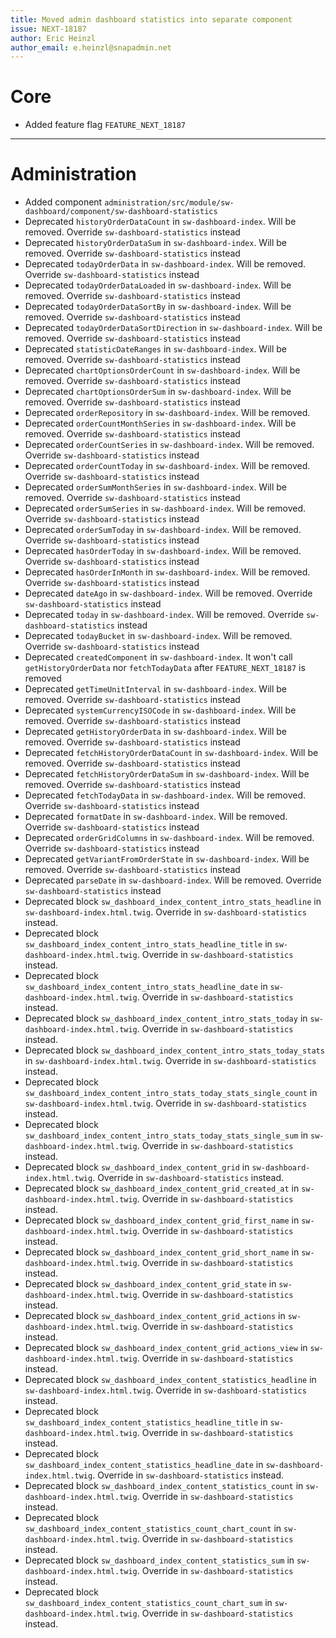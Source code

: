 ```yaml
---
title: Moved admin dashboard statistics into separate component
issue: NEXT-18187
author: Eric Heinzl
author_email: e.heinzl@snapadmin.net  
---
```

# Core
* Added feature flag `FEATURE_NEXT_18187`
___
# Administration
* Added component `administration/src/module/sw-dashboard/component/sw-dashboard-statistics`
* Deprecated `historyOrderDataCount` in `sw-dashboard-index`. Will be removed. Override `sw-dashboard-statistics` instead
* Deprecated `historyOrderDataSum` in `sw-dashboard-index`. Will be removed. Override `sw-dashboard-statistics` instead
* Deprecated `todayOrderData` in `sw-dashboard-index`. Will be removed. Override `sw-dashboard-statistics` instead
* Deprecated `todayOrderDataLoaded` in `sw-dashboard-index`. Will be removed. Override `sw-dashboard-statistics` instead
* Deprecated `todayOrderDataSortBy` in `sw-dashboard-index`. Will be removed. Override `sw-dashboard-statistics` instead
* Deprecated `todayOrderDataSortDirection` in `sw-dashboard-index`. Will be removed. Override `sw-dashboard-statistics` instead
* Deprecated `statisticDateRanges` in `sw-dashboard-index`. Will be removed. Override `sw-dashboard-statistics` instead
* Deprecated `chartOptionsOrderCount` in `sw-dashboard-index`. Will be removed. Override `sw-dashboard-statistics` instead
* Deprecated `chartOptionsOrderSum` in `sw-dashboard-index`. Will be removed. Override `sw-dashboard-statistics` instead
* Deprecated `orderRepository` in `sw-dashboard-index`. Will be removed.
* Deprecated `orderCountMonthSeries` in `sw-dashboard-index`. Will be removed. Override `sw-dashboard-statistics` instead
* Deprecated `orderCountSeries` in `sw-dashboard-index`. Will be removed. Override `sw-dashboard-statistics` instead
* Deprecated `orderCountToday` in `sw-dashboard-index`. Will be removed. Override `sw-dashboard-statistics` instead
* Deprecated `orderSumMonthSeries` in `sw-dashboard-index`. Will be removed. Override `sw-dashboard-statistics` instead
* Deprecated `orderSumSeries` in `sw-dashboard-index`. Will be removed. Override `sw-dashboard-statistics` instead
* Deprecated `orderSumToday` in `sw-dashboard-index`. Will be removed. Override `sw-dashboard-statistics` instead
* Deprecated `hasOrderToday` in `sw-dashboard-index`. Will be removed. Override `sw-dashboard-statistics` instead
* Deprecated `hasOrderInMonth` in `sw-dashboard-index`. Will be removed. Override `sw-dashboard-statistics` instead
* Deprecated `dateAgo` in `sw-dashboard-index`. Will be removed. Override `sw-dashboard-statistics` instead
* Deprecated `today` in `sw-dashboard-index`. Will be removed. Override `sw-dashboard-statistics` instead
* Deprecated `todayBucket` in `sw-dashboard-index`. Will be removed. Override `sw-dashboard-statistics` instead
* Deprecated `createdComponent` in `sw-dashboard-index`. It won't call `getHistoryOrderData` nor `fetchTodayData` after `FEATURE_NEXT_18187` is removed
* Deprecated `getTimeUnitInterval` in `sw-dashboard-index`. Will be removed. Override `sw-dashboard-statistics` instead
* Deprecated `systemCurrencyISOCode` in `sw-dashboard-index`. Will be removed. Override `sw-dashboard-statistics` instead
* Deprecated `getHistoryOrderData` in `sw-dashboard-index`. Will be removed. Override `sw-dashboard-statistics` instead
* Deprecated `fetchHistoryOrderDataCount` in `sw-dashboard-index`. Will be removed. Override `sw-dashboard-statistics` instead
* Deprecated `fetchHistoryOrderDataSum` in `sw-dashboard-index`. Will be removed. Override `sw-dashboard-statistics` instead
* Deprecated `fetchTodayData` in `sw-dashboard-index`. Will be removed. Override `sw-dashboard-statistics` instead
* Deprecated `formatDate` in `sw-dashboard-index`. Will be removed. Override `sw-dashboard-statistics` instead
* Deprecated `orderGridColumns` in `sw-dashboard-index`. Will be removed. Override `sw-dashboard-statistics` instead
* Deprecated `getVariantFromOrderState` in `sw-dashboard-index`. Will be removed. Override `sw-dashboard-statistics` instead
* Deprecated `parseDate` in `sw-dashboard-index`. Will be removed. Override `sw-dashboard-statistics` instead
* Deprecated block `sw_dashboard_index_content_intro_stats_headline` in `sw-dashboard-index.html.twig`. Override in `sw-dashboard-statistics` instead.
* Deprecated block `sw_dashboard_index_content_intro_stats_headline_title` in `sw-dashboard-index.html.twig`. Override in `sw-dashboard-statistics` instead.
* Deprecated block `sw_dashboard_index_content_intro_stats_headline_date` in `sw-dashboard-index.html.twig`. Override in `sw-dashboard-statistics` instead.
* Deprecated block `sw_dashboard_index_content_intro_stats_today` in `sw-dashboard-index.html.twig`. Override in `sw-dashboard-statistics` instead.
* Deprecated block `sw_dashboard_index_content_intro_stats_today_stats` in `sw-dashboard-index.html.twig`. Override in `sw-dashboard-statistics` instead.
* Deprecated block `sw_dashboard_index_content_intro_stats_today_stats_single_count` in `sw-dashboard-index.html.twig`. Override in `sw-dashboard-statistics` instead.
* Deprecated block `sw_dashboard_index_content_intro_stats_today_stats_single_sum` in `sw-dashboard-index.html.twig`. Override in `sw-dashboard-statistics` instead.
* Deprecated block `sw_dashboard_index_content_grid` in `sw-dashboard-index.html.twig`. Override in `sw-dashboard-statistics` instead.
* Deprecated block `sw_dashboard_index_content_grid_created_at` in `sw-dashboard-index.html.twig`. Override in `sw-dashboard-statistics` instead.
* Deprecated block `sw_dashboard_index_content_grid_first_name` in `sw-dashboard-index.html.twig`. Override in `sw-dashboard-statistics` instead.
* Deprecated block `sw_dashboard_index_content_grid_short_name` in `sw-dashboard-index.html.twig`. Override in `sw-dashboard-statistics` instead.
* Deprecated block `sw_dashboard_index_content_grid_state` in `sw-dashboard-index.html.twig`. Override in `sw-dashboard-statistics` instead.
* Deprecated block `sw_dashboard_index_content_grid_actions` in `sw-dashboard-index.html.twig`. Override in `sw-dashboard-statistics` instead.
* Deprecated block `sw_dashboard_index_content_grid_actions_view` in `sw-dashboard-index.html.twig`. Override in `sw-dashboard-statistics` instead.
* Deprecated block `sw_dashboard_index_content_statistics_headline` in `sw-dashboard-index.html.twig`. Override in `sw-dashboard-statistics` instead.
* Deprecated block `sw_dashboard_index_content_statistics_headline_title` in `sw-dashboard-index.html.twig`. Override in `sw-dashboard-statistics` instead.
* Deprecated block `sw_dashboard_index_content_statistics_headline_date` in `sw-dashboard-index.html.twig`. Override in `sw-dashboard-statistics` instead.
* Deprecated block `sw_dashboard_index_content_statistics_count` in `sw-dashboard-index.html.twig`. Override in `sw-dashboard-statistics` instead.
* Deprecated block `sw_dashboard_index_content_statistics_count_chart_count` in `sw-dashboard-index.html.twig`. Override in `sw-dashboard-statistics` instead.
* Deprecated block `sw_dashboard_index_content_statistics_sum` in `sw-dashboard-index.html.twig`. Override in `sw-dashboard-statistics` instead.
* Deprecated block `sw_dashboard_index_content_statistics_count_chart_sum` in `sw-dashboard-index.html.twig`. Override in `sw-dashboard-statistics` instead.
